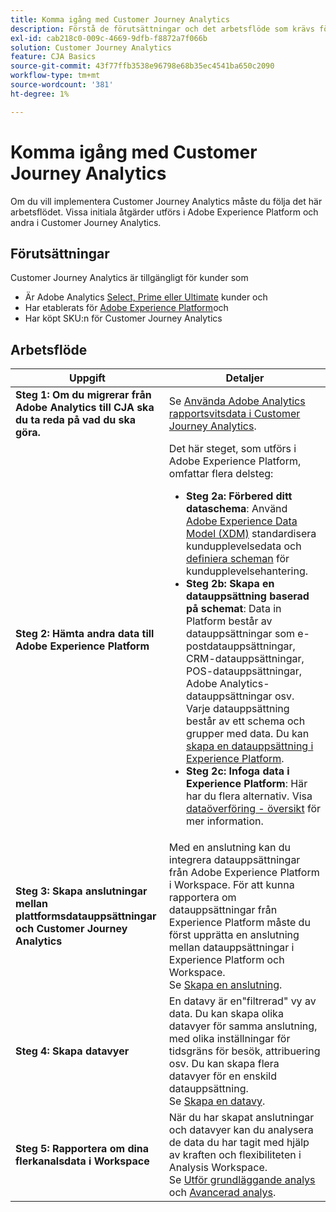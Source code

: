 ```yaml
---
title: Komma igång med Customer Journey Analytics
description: Förstå de förutsättningar och det arbetsflöde som krävs för att implementera Customer Journey Analytics.
exl-id: cab218c0-009c-4669-9dfb-f8872a7f066b
solution: Customer Journey Analytics
feature: CJA Basics
source-git-commit: 43f77ffb3538e96798e68b35ec4541ba650c2090
workflow-type: tm+mt
source-wordcount: '381'
ht-degree: 1%

---
```


# Komma igång med Customer Journey Analytics

Om du vill implementera Customer Journey Analytics måste du följa det här arbetsflödet. Vissa initiala åtgärder utförs i Adobe Experience Platform och andra i Customer Journey Analytics.

## Förutsättningar

Customer Journey Analytics är tillgängligt för kunder som

* Är Adobe Analytics [Select, Prime eller Ultimate](https://www.adobe.com/analytics/compare-adobe-analytics-packages.html) kunder och
* Har etablerats för [Adobe Experience Platform](https://www.adobe.com/experience-platform.html)och
* Har köpt SKU:n för Customer Journey Analytics

## Arbetsflöde

| Uppgift | Detaljer |
| --- | --- |
| **Steg 1: Om du migrerar från Adobe Analytics till CJA ska du ta reda på vad du ska göra.** | Se [Använda Adobe Analytics rapportsvitsdata i Customer Journey Analytics](/help/getting-started/aa-vs-cja/aa-data-in-cja.md). |
| **Steg 2: Hämta andra data till Adobe Experience Platform** | Det här steget, som utförs i Adobe Experience Platform, omfattar flera delsteg:<ul><li>**Steg 2a: Förbered ditt dataschema**: Använd [Adobe Experience Data Model (XDM)](https://experienceleague.adobe.com/docs/experience-platform/xdm/home.html?lang=sv) standardisera kundupplevelsedata och [definiera scheman](https://experienceleague.adobe.com/docs/experience-platform/xdm/tutorials/create-schema-ui.html) för kundupplevelsehantering.</li><li>**Steg 2b: Skapa en datauppsättning baserad på schemat**: Data in Platform består av datauppsättningar som e-postdatauppsättningar, CRM-datauppsättningar, POS-datauppsättningar, Adobe Analytics-datauppsättningar osv. Varje datauppsättning består av ett schema och grupper med data. Du kan [skapa en datauppsättning i Experience Platform](https://experienceleague.adobe.com/docs/platform-learn/getting-started-for-data-architects-and-data-engineers/create-datasets.html).</li><li>**Steg 2c: Infoga data i Experience Platform**: Här har du flera alternativ. Visa [dataöverföring - översikt](/help/data-ingestion/data-ingestion.md) för mer information. |
| **Steg 3: Skapa anslutningar mellan plattformsdatauppsättningar och Customer Journey Analytics** | Med en anslutning kan du integrera datauppsättningar från Adobe Experience Platform i Workspace. För att kunna rapportera om datauppsättningar från Experience Platform måste du först upprätta en anslutning mellan datauppsättningar i Experience Platform och Workspace.<br>Se [Skapa en anslutning](/help/connections/create-connection.md). |
| **Steg 4: Skapa datavyer** | En datavy är en&quot;filtrerad&quot; vy av data. Du kan skapa olika datavyer för samma anslutning, med olika inställningar för tidsgräns för besök, attribuering osv. Du kan skapa flera datavyer för en enskild datauppsättning.<br>Se [Skapa en datavy](/help/data-views/create-dataview.md). |
| **Steg 5: Rapportera om dina flerkanalsdata i Workspace** | När du har skapat anslutningar och datavyer kan du analysera de data du har tagit med hjälp av kraften och flexibiliteten i Analysis Workspace.<br>Se [Utför grundläggande analys](/help/analysis-workspace/perform-basic-analysis.md) och [Avancerad analys](/help/analysis-workspace/perform-adv-analysis.md). |
